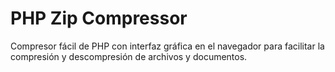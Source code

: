 # PHP Zip Compressor

<p>Compresor fácil de PHP con interfaz gráfica en el navegador para facilitar la compresión y descompresión de archivos y documentos.</p>